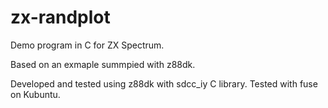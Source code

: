 # zx-randplot
Demo program in C for ZX Spectrum.

Based on an exmaple summpied with z88dk.

Developed and tested using z88dk with sdcc_iy C library.
Tested with fuse on Kubuntu.
